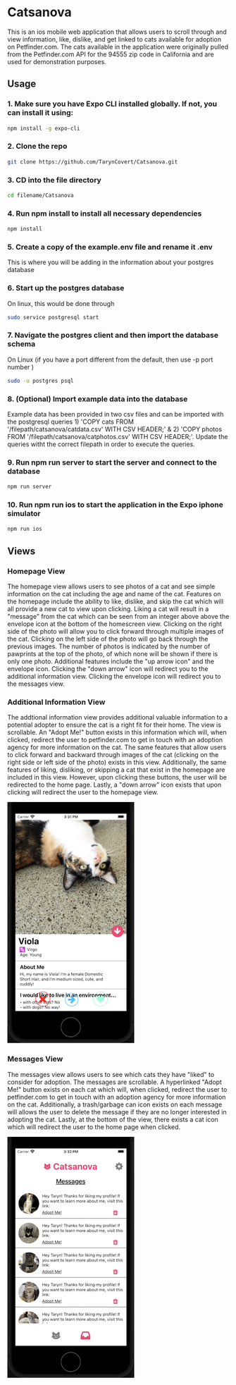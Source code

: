 # Catsanova

This is an ios mobile web application that allows users to scroll through and view information, like, dislike, and get linked to cats available for adoption on Petfinder.com.
The cats available in the application were originally pulled from the Petfinder.com API for the 94555 zip code in California and are used for demonstration purposes.

## Usage
### 1. Make sure you have Expo CLI installed globally. If not, you can install it using:
```bash
npm install -g expo-cli
```
### 2. Clone the repo
```bash
git clone https://github.com/TarynCovert/Catsanova.git
```
### 3. CD into the file directory
```bash
cd filename/Catsanova
```
### 4. Run npm install to install all necessary dependencies
```bash
npm install
```
### 5. Create a copy of the example.env file and rename it .env
This is where you will be adding in the information about your postgres database

### 6. Start up the postgres database
On linux, this would be done through
```bash
sudo service postgresql start
```
### 7. Navigate the postgres client and then import the database schema
On Linux (if you have a port different from the default, then use -p port number )
```bash
sudo -u postgres psql
```
### 8. (Optional) Import example data into the database
Example data has been provided in two csv files and can be imported with the postgresql queries 1) 'COPY cats FROM '/filepath/catsanova/catdata.csv' WITH CSV HEADER;' & 2) 'COPY photos FROM '/filepath/catsanova/catphotos.csv' WITH CSV HEADER;'. Update the queries witht the correct filepath in order to execute the queries.

### 9. Run npm run server to start the server and connect to the database
```bash
npm run server
```
### 10. Run npm run ios to start the application in the Expo iphone simulator
```bash
npm run ios
```
## Views
### Homepage View
The homepage view allows users to see photos of a cat and see simple information on the cat including the age and name of the cat. Features on the homepage include the ability to like, dislike, and skip the cat which will all provide a new cat to view upon clicking. Liking a cat will result in a "message" from the cat which can be seen from an integer above above the envelope icon at the bottom of the homescreen view. Clicking on the right side of the photo will allow you to click forward through multiple images of the cat. Clicking on the left side of the photo will go back through the previous images. The number of photos is indicated by the number of pawprints at the top of the photo, of which none will be shown if there is only one photo. Additional features include the "up arrow icon" and the envelope icon. Clicking the "down arrow" icon will redirect you to the additional information view. Clicking the envelope icon will redirect you to the messages view.

### Additional Information View
The addtional information view provides additional valuable information to a potential adopter to ensure the cat is a right fit for their home. The view is scrollable. An "Adopt Me!" button exists in this information which will, when clicked, redirect the user to petfinder.com to get in touch with an adoption agency for more information on the cat. The same features that allow users to click forward and backward through images of the cat (clicking on the right side or left side of the photo) exists in this view. Additionally, the same features of liking, disliking, or skipping a cat that exist in the homepage are included in this view. However, upon clicking these buttons, the user will be redirected to the home page. Lastly, a "down arrow" icon exists that upon clicking will redirect the user to the homepage view.

![MoreInfo](https://github.com/TarynCovert/Catsanova/blob/main/assets/MoreInfo.png)

### Messages View
The messages view allows users to see which cats they have "liked" to consider for adoption. The messages are scrollable. A hyperlinked "Adopt Me!" button exists on each cat which will, when clicked, redirect the user to petfinder.com to get in touch with an adoption agency for more information on the cat. Additionally, a trash/garbage can icon exists on each message will allows the user to delete the message if they are no longer interested in adopting the cat. Lastly, at the bottom of the view, there exists a cat icon which will redirect the user to the home page when clicked.

![Messages](https://github.com/TarynCovert/Catsanova/blob/main/assets/Messages.png)

